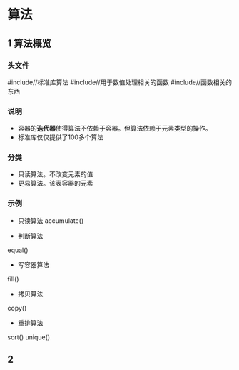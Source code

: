 # 算法


## 1 算法概览

### 头文件
#include<algorithm>//标准库算法
#include<numeric>//用于数值处理相关的函数
#include<functional>//函数相关的东西

### 说明

* 容器的**迭代器**使得算法不依赖于容器。但算法依赖于元素类型的操作。
* 标准库仅仅提供了100多个算法

### 分类

* 只读算法。不改变元素的值
* 更易算法。该表容器的元素

### 示例
* 只读算法
accumulate()

* 判断算法

equal()

* 写容器算法

fill()

* 拷贝算法

copy()

* 重排算法

sort()
unique()




## 2 

